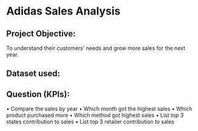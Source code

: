 # Adidas Sales Analysis
## Project Objective:
To understand their customers’ needs and grow more sales for the next year.
## Dataset used: 
## Question (KPIs):
•	Compare the sales by year
•	Which month got the highest sales
•	Which product purchased more
•	Which method got highest sales
•	List top 3 states contribution to sales
•	List top 3 retailer contribution to sales
